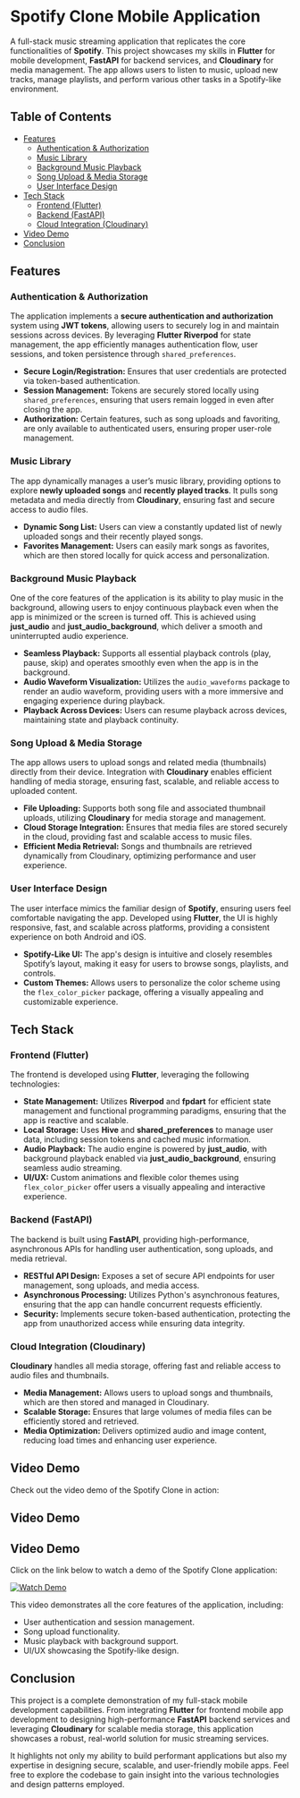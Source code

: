 # Spotify Clone Mobile Application

A full-stack music streaming application that replicates the core functionalities of **Spotify**. This project showcases my skills in **Flutter** for mobile development, **FastAPI** for backend services, and **Cloudinary** for media management. The app allows users to listen to music, upload new tracks, manage playlists, and perform various other tasks in a Spotify-like environment.

## Table of Contents

- [Features](#features)
  - [Authentication & Authorization](#authentication--authorization)
  - [Music Library](#music-library)
  - [Background Music Playback](#background-music-playback)
  - [Song Upload & Media Storage](#song-upload--media-storage)
  - [User Interface Design](#user-interface-design)
- [Tech Stack](#tech-stack)
  - [Frontend (Flutter)](#frontend-flutter)
  - [Backend (FastAPI)](#backend-fastapi)
  - [Cloud Integration (Cloudinary)](#cloud-integration-cloudinary)
- [Video Demo](#video-demo)
- [Conclusion](#conclusion)

## Features

### Authentication & Authorization

The application implements a **secure authentication and authorization** system using **JWT tokens**, allowing users to securely log in and maintain sessions across devices. By leveraging **Flutter Riverpod** for state management, the app efficiently manages authentication flow, user sessions, and token persistence through `shared_preferences`.

- **Secure Login/Registration:** Ensures that user credentials are protected via token-based authentication.
- **Session Management:** Tokens are securely stored locally using `shared_preferences`, ensuring that users remain logged in even after closing the app.
- **Authorization:** Certain features, such as song uploads and favoriting, are only available to authenticated users, ensuring proper user-role management.

### Music Library

The app dynamically manages a user’s music library, providing options to explore **newly uploaded songs** and **recently played tracks**. It pulls song metadata and media directly from **Cloudinary**, ensuring fast and secure access to audio files.

- **Dynamic Song List:** Users can view a constantly updated list of newly uploaded songs and their recently played songs.
- **Favorites Management:** Users can easily mark songs as favorites, which are then stored locally for quick access and personalization.

### Background Music Playback

One of the core features of the application is its ability to play music in the background, allowing users to enjoy continuous playback even when the app is minimized or the screen is turned off. This is achieved using **just_audio** and **just_audio_background**, which deliver a smooth and uninterrupted audio experience.

- **Seamless Playback:** Supports all essential playback controls (play, pause, skip) and operates smoothly even when the app is in the background.
- **Audio Waveform Visualization:** Utilizes the `audio_waveforms` package to render an audio waveform, providing users with a more immersive and engaging experience during playback.
- **Playback Across Devices:** Users can resume playback across devices, maintaining state and playback continuity.

### Song Upload & Media Storage

The app allows users to upload songs and related media (thumbnails) directly from their device. Integration with **Cloudinary** enables efficient handling of media storage, ensuring fast, scalable, and reliable access to uploaded content.

- **File Uploading:** Supports both song file and associated thumbnail uploads, utilizing **Cloudinary** for media storage and management.
- **Cloud Storage Integration:** Ensures that media files are stored securely in the cloud, providing fast and scalable access to music files.
- **Efficient Media Retrieval:** Songs and thumbnails are retrieved dynamically from Cloudinary, optimizing performance and user experience.

### User Interface Design

The user interface mimics the familiar design of **Spotify**, ensuring users feel comfortable navigating the app. Developed using **Flutter**, the UI is highly responsive, fast, and scalable across platforms, providing a consistent experience on both Android and iOS.

- **Spotify-Like UI:** The app's design is intuitive and closely resembles Spotify’s layout, making it easy for users to browse songs, playlists, and controls.
- **Custom Themes:** Allows users to personalize the color scheme using the `flex_color_picker` package, offering a visually appealing and customizable experience.

## Tech Stack

### Frontend (Flutter)

The frontend is developed using **Flutter**, leveraging the following technologies:

- **State Management:** Utilizes **Riverpod** and **fpdart** for efficient state management and functional programming paradigms, ensuring that the app is reactive and scalable.
- **Local Storage:** Uses **Hive** and **shared_preferences** to manage user data, including session tokens and cached music information.
- **Audio Playback:** The audio engine is powered by **just_audio**, with background playback enabled via **just_audio_background**, ensuring seamless audio streaming.
- **UI/UX:** Custom animations and flexible color themes using `flex_color_picker` offer users a visually appealing and interactive experience.

### Backend (FastAPI)

The backend is built using **FastAPI**, providing high-performance, asynchronous APIs for handling user authentication, song uploads, and media retrieval.

- **RESTful API Design:** Exposes a set of secure API endpoints for user management, song uploads, and media access.
- **Asynchronous Processing:** Utilizes Python's asynchronous features, ensuring that the app can handle concurrent requests efficiently.
- **Security:** Implements secure token-based authentication, protecting the app from unauthorized access while ensuring data integrity.

### Cloud Integration (Cloudinary)

**Cloudinary** handles all media storage, offering fast and reliable access to audio files and thumbnails.

- **Media Management:** Allows users to upload songs and thumbnails, which are then stored and managed in Cloudinary.
- **Scalable Storage:** Ensures that large volumes of media files can be efficiently stored and retrieved.
- **Media Optimization:** Delivers optimized audio and image content, reducing load times and enhancing user experience.

## Video Demo

Check out the video demo of the Spotify Clone in action:

## Video Demo

## Video Demo

Click on the link below to watch a demo of the Spotify Clone application:

[![Watch Demo](https://img.youtube.com/vi/YourVideoID/maxresdefault.jpg)](./spotify_demo.webm)

This video demonstrates all the core features of the application, including:

- User authentication and session management.
- Song upload functionality.
- Music playback with background support.
- UI/UX showcasing the Spotify-like design.

## Conclusion

This project is a complete demonstration of my full-stack mobile development capabilities. From integrating **Flutter** for frontend mobile app development to designing high-performance **FastAPI** backend services and leveraging **Cloudinary** for scalable media storage, this application showcases a robust, real-world solution for music streaming services.

It highlights not only my ability to build performant applications but also my expertise in designing secure, scalable, and user-friendly mobile apps. Feel free to explore the codebase to gain insight into the various technologies and design patterns employed.
